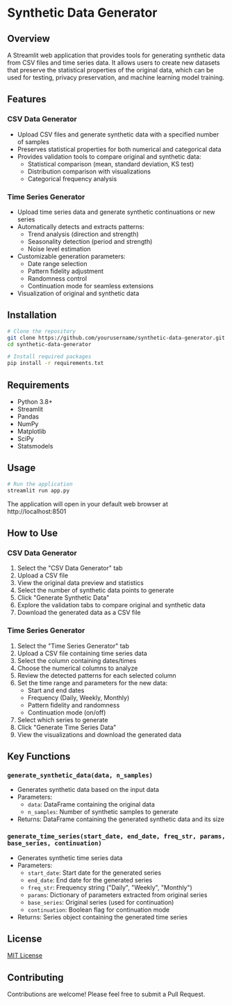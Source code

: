 # Synthetic Data Generator

## Overview
A Streamlit web application that provides tools for generating synthetic data from CSV files and time series data. It allows users to create new datasets that preserve the statistical properties of the original data, which can be used for testing, privacy preservation, and machine learning model training.

## Features

### CSV Data Generator
- Upload CSV files and generate synthetic data with a specified number of samples
- Preserves statistical properties for both numerical and categorical data
- Provides validation tools to compare original and synthetic data:
  - Statistical comparison (mean, standard deviation, KS test)
  - Distribution comparison with visualizations
  - Categorical frequency analysis

### Time Series Generator
- Upload time series data and generate synthetic continuations or new series
- Automatically detects and extracts patterns:
  - Trend analysis (direction and strength)
  - Seasonality detection (period and strength)
  - Noise level estimation
- Customizable generation parameters:
  - Date range selection
  - Pattern fidelity adjustment
  - Randomness control
  - Continuation mode for seamless extensions
- Visualization of original and synthetic data

## Installation

```bash
# Clone the repository
git clone https://github.com/yourusername/synthetic-data-generator.git
cd synthetic-data-generator

# Install required packages
pip install -r requirements.txt
```

## Requirements
- Python 3.8+
- Streamlit
- Pandas
- NumPy
- Matplotlib
- SciPy
- Statsmodels

## Usage

```bash
# Run the application
streamlit run app.py
```

The application will open in your default web browser at http://localhost:8501

## How to Use

### CSV Data Generator
1. Select the "CSV Data Generator" tab
2. Upload a CSV file
3. View the original data preview and statistics
4. Select the number of synthetic data points to generate
5. Click "Generate Synthetic Data"
6. Explore the validation tabs to compare original and synthetic data
7. Download the generated data as a CSV file

### Time Series Generator
1. Select the "Time Series Generator" tab
2. Upload a CSV file containing time series data
3. Select the column containing dates/times
4. Choose the numerical columns to analyze
5. Review the detected patterns for each selected column
6. Set the time range and parameters for the new data:
   - Start and end dates
   - Frequency (Daily, Weekly, Monthly)
   - Pattern fidelity and randomness
   - Continuation mode (on/off)
7. Select which series to generate
8. Click "Generate Time Series Data"
9. View the visualizations and download the generated data

## Key Functions

### `generate_synthetic_data(data, n_samples)`
- Generates synthetic data based on the input data
- Parameters:
  - `data`: DataFrame containing the original data
  - `n_samples`: Number of synthetic samples to generate
- Returns: DataFrame containing the generated synthetic data and its size

### `generate_time_series(start_date, end_date, freq_str, params, base_series, continuation)`
- Generates synthetic time series data
- Parameters:
  - `start_date`: Start date for the generated series
  - `end_date`: End date for the generated series
  - `freq_str`: Frequency string ("Daily", "Weekly", "Monthly")
  - `params`: Dictionary of parameters extracted from original series
  - `base_series`: Original series (used for continuation)
  - `continuation`: Boolean flag for continuation mode
- Returns: Series object containing the generated time series

## License
[MIT License](LICENSE)

## Contributing
Contributions are welcome! Please feel free to submit a Pull Request. 